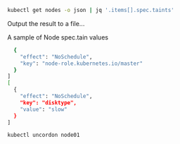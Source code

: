 ```sh
kubectl get nodes -o json | jq '.items[].spec.taints'
```
Output the result to a file...

A sample of Node spec.tain values
```sh [
  {
    "effect": "NoSchedule",
    "key": "node-role.kubernetes.io/master"
  }
]
[
  {
    "effect": "NoSchedule",
    "key": "disktype",
    "value": "slow"
  }
]
```

```sh
kubectl uncordon node01
```

